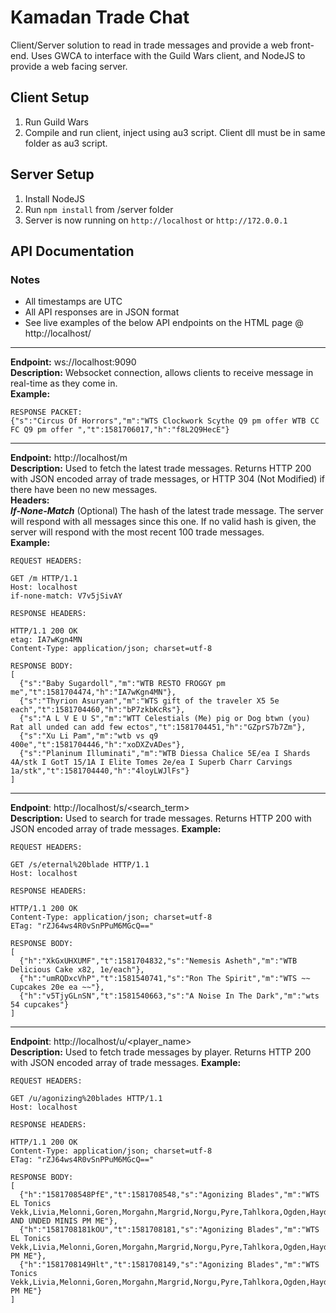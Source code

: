 # Kamadan Trade Chat
Client/Server solution to read in trade messages and provide a web front-end. Uses GWCA to interface with the Guild Wars client, and NodeJS to provide a web facing server.

## Client Setup
1. Run Guild Wars
2. Compile and run client, inject using au3 script. Client dll must be in same folder as au3 script.

## Server Setup
1. Install NodeJS
2. Run `npm install` from /server folder
3. Server is now running on `http://localhost` or `http://172.0.0.1`

## API Documentation

### Notes
* All timestamps are UTC
* All API responses are in JSON format
* See live examples of the below API endpoints on the HTML page @ http://localhost/

---
__Endpoint:__ ws://localhost:9090<br/>
__Description:__ Websocket connection, allows clients to receive message in real-time as they come in.<br/>
__Example:__
```
RESPONSE PACKET:
{"s":"Circus Of Horrors","m":"WTS Clockwork Scythe Q9 pm offer WTB CC FC Q9 pm offer ","t":1581706017,"h":"f8L2Q9HecE"}
```
---
__Endpoint:__ http://localhost/m<br/>
__Description:__ Used to fetch the latest trade messages. 
Returns HTTP 200 with JSON encoded array of trade messages, or HTTP 304 (Not Modified) if there have been no new messages.<br/>
__Headers:__<br/>
__*If-None-Match*__ (Optional) The hash of the latest trade message. The server will respond with all messages since this one.
If no valid hash is given, the server will respond with the most recent 100 trade messages.<br/>
__Example:__
```
REQUEST HEADERS:

GET /m HTTP/1.1
Host: localhost
if-none-match: V7v5jSivAY

RESPONSE HEADERS:

HTTP/1.1 200 OK
etag: IA7wKgn4MN
Content-Type: application/json; charset=utf-8

RESPONSE BODY:
[
  {"s":"Baby Sugardoll","m":"WTB RESTO FROGGY pm me","t":1581704474,"h":"IA7wKgn4MN"},
  {"s":"Thyrion Asuryan","m":"WTS gift of the traveler X5 5e each","t":1581704460,"h":"bP7zkbKcRs"},
  {"s":"A L V E U S","m":"WTT Celestials (Me) pig or Dog btwn (you) Rat all unded can add few ectos","t":1581704451,"h":"GZprS7b7Zm"},
  {"s":"Xu Li Pam","m":"wtb vs q9 400e","t":1581704446,"h":"xoDXZvADes"},
  {"s":"Planinum Illuminati","m":"WTB Diessa Chalice 5E/ea I Shards 4A/stk I GotT 15/1A I Elite Tomes 2e/ea I Superb Charr Carvings 1a/stk","t":1581704440,"h":"4loyLWJlFs"}
]
```
---
__Endpoint__: http://localhost/s/<search_term><br/>
__Description:__ Used to search for trade messages. Returns HTTP 200 with JSON encoded array of trade messages.
__Example:__
```
REQUEST HEADERS:

GET /s/eternal%20blade HTTP/1.1
Host: localhost

RESPONSE HEADERS:

HTTP/1.1 200 OK
Content-Type: application/json; charset=utf-8
ETag: "rZJ64ws4R0vSnPPuM6MGcQ=="

RESPONSE BODY:
[
  {"h":"XkGxUHXUMF","t":1581704832,"s":"Nemesis Asheth","m":"WTB Delicious Cake x82, 1e/each"},
  {"h":"umRQDxcVhP","t":1581540741,"s":"Ron The Spirit","m":"WTS ~~ Cupcakes 20e ea ~~"},
  {"h":"v5TjyGLnSN","t":1581540663,"s":"A Noise In The Dark","m":"wts 54 cupcakes"}
]
```
---
__Endpoint__: http://localhost/u/<player_name><br/>
__Description:__ Used to fetch trade messages by player. Returns HTTP 200 with JSON encoded array of trade messages.
__Example:__
```
REQUEST HEADERS:

GET /u/agonizing%20blades HTTP/1.1
Host: localhost

RESPONSE HEADERS:

HTTP/1.1 200 OK
Content-Type: application/json; charset=utf-8
ETag: "rZJ64ws4R0vSnPPuM6MGcQ=="

RESPONSE BODY:
[
  {"h":"1581708548PfE","t":1581708548,"s":"Agonizing Blades","m":"WTS EL Tonics Vekk,Livia,Melonni,Goren,Morgahn,Margrid,Norgu,Pyre,Tahlkora,Ogden,Hayda,Dunkoro  AND UNDED MINIS PM ME"},
  {"h":"1581708181kOU","t":1581708181,"s":"Agonizing Blades","m":"WTS EL Tonics Vekk,Livia,Melonni,Goren,Morgahn,Margrid,Norgu,Pyre,Tahlkora,Ogden,Hayda,Dunkoro PM ME"},
  {"h":"1581708149Hlt","t":1581708149,"s":"Agonizing Blades","m":"WTS Tonics Vekk,Livia,Melonni,Goren,Morgahn,Margrid,Norgu,Pyre,Tahlkora,Ogden,Hayda,Dunkoro PM ME"}
]
```
